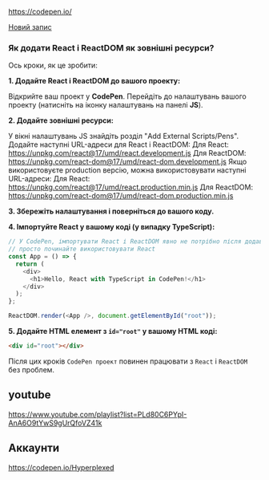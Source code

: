 https://codepen.io/

[Новий запис](https://codepen.io/pen/)

### Як додати React і ReactDOM як зовнішні ресурси?

Ось кроки, як це зробити:

**1. Додайте React і ReactDOM до вашого проекту:**

Відкрийте ваш проект у **CodePen**.
Перейдіть до налаштувань вашого проекту (натисніть на іконку налаштувань на панелі **JS**).

**2. Додайте зовнішні ресурси:**

У вікні налаштувань JS знайдіть розділ "Add External Scripts/Pens".
Додайте наступні URL-адреси для React і ReactDOM:
Для React: https://unpkg.com/react@17/umd/react.development.js
Для ReactDOM: https://unpkg.com/react-dom@17/umd/react-dom.development.js
Якщо використовуєте production версію, можна використовувати наступні URL-адреси:
Для React: https://unpkg.com/react@17/umd/react.production.min.js
Для ReactDOM: https://unpkg.com/react-dom@17/umd/react-dom.production.min.js

**3. Збережіть налаштування і поверніться до вашого коду.**

**4. Імпортуйте React у вашому коді (у випадку TypeScript):**

```typescript
// У CodePen, імпортувати React і ReactDOM явно не потрібно після додавання скриптів
// просто починайте використовувати React
const App = () => {
  return (
    <div>
      <h1>Hello, React with TypeScript in CodePen!</h1>
    </div>
  );
};

ReactDOM.render(<App />, document.getElementById("root"));
```

**5. Додайте HTML елемент з `id="root"` у вашому HTML коді:**

```html
<div id="root"></div>
```

Після цих кроків `CodePen проект` повинен працювати з `React` і `ReactDOM` без проблем.

## youtube

https://www.youtube.com/playlist?list=PLd80C6PYpI-AnA6O9tYwS9gUrQfoVZ41k

## Аккаунти

https://codepen.io/Hyperplexed
